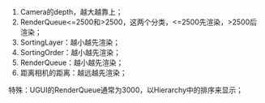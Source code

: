 1. Camera的depth，越大越靠上；
2. RenderQueue<=2500和>2500，这两个分类，<=2500先渲染，>2500后渲染；
3. SortingLayer：越小越先渲染；
4. SortingOrder：越小越先渲染；
5. RenderQueue：越小越先渲染；
6. 距离相机的距离：越远越先渲染；

特殊：UGUI的RenderQueue通常为3000，以Hierarchy中的排序来显示；